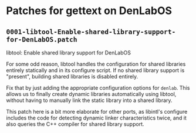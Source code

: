 # Patches for gettext on DenLabOS

## `0001-libtool-Enable-shared-library-support-for-DenLabOS.patch`

libtool: Enable shared library support for DenLabOS

For some odd reason, libtool handles the configuration for shared
libraries entirely statically and in its configure script. If no
shared library support is "present", building shared libraries is
disabled entirely.

Fix that by just adding the appropriate configuration options for
`denlab`. This allows us to finally create dynamic libraries
automatically using libtool, without having to manually link the
static library into a shared library.

This patch here is a bit more elaborate for other ports, as libintl's
configure includes the code for detecting dynamic linker characteristics
twice, and it also queries the C++ compiler for shared library support.


